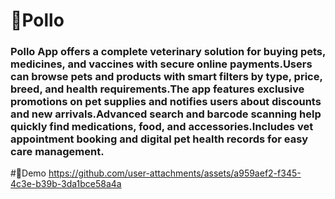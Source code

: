 # 🐾Pollo      
### Pollo App offers a complete veterinary solution for buying pets, medicines, and vaccines with secure online payments.Users can browse pets and products with smart filters by type, price, breed, and health requirements.The app features exclusive promotions on pet supplies and notifies users about discounts and new arrivals.Advanced search and barcode scanning help quickly find medications, food, and accessories.Includes vet appointment booking and digital pet health records for easy care management.
#🎥Demo
https://github.com/user-attachments/assets/a959aef2-f345-4c3e-b39b-3da1bce58a4a

